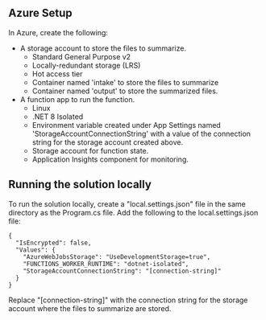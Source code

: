 ﻿## Azure Setup

In Azure, create the following:

- A storage account to store the files to summarize.
    - Standard General Purpose v2
    - Locally-redundant storage (LRS)
    - Hot access tier
    - Container named 'intake' to store the files to summarize
    - Container named 'output' to store the summarized files. 
- A function app to run the function.
    - Linux
    - .NET 8 Isolated
    - Environment variable created under App Settings named 'StorageAccountConnectionString' 
      with a value of the connection string for the storage account created above.
    - Storage account for function state.
    - Application Insights component for monitoring.

## Running the solution locally

To run the solution locally, create a "local.settings.json" file in the same directory as the Program.cs
file. Add the following to the local.settings.json file:

```
{
  "IsEncrypted": false,
  "Values": {
    "AzureWebJobsStorage": "UseDevelopmentStorage=true",
    "FUNCTIONS_WORKER_RUNTIME": "dotnet-isolated",
    "StorageAccountConnectionString": "[connection-string]"
  }
}
```

Replace "[connection-string]" with the connection string for the storage account where the 
files to summarize are stored.